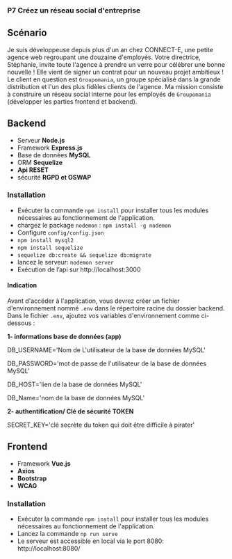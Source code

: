 ### P7 Créez un réseau social d'entreprise

## Scénario

Je suis développeuse depuis plus d'un an chez CONNECT-E, une petite agence web regroupant une douzaine d'employés.
Votre directrice, Stéphanie, invite toute l'agence à prendre un verre pour célébrer une bonne nouvelle ! Elle vient de signer un contrat pour un nouveau projet ambitieux ! 
Le client en question est `Groupomania`, un groupe spécialisé dans la grande distribution et l'un des plus fidèles clients de l'agence.
Ma mission consiste à construire un réseau social interne pour les employés de `Groupomania` (développer les parties frontend et backend).

## Backend

- Serveur **Node.js**
- Framework **Express.js**
- Base de données **MySQL**
- ORM **Sequelize**
- **Api RESET**
- sécurité **RGPD et OSWAP**

### Installation
- Exécuter la commande `npm install` pour installer tous les modules nécessaires au fonctionnement de l'application.
- chargez le package `nodemon` : `npm install -g nodemon`
- Configure `config/config.json`
- `npm install mysql2`
- `npm install sequelize`
- `sequelize db:create && sequelize db:migrate`
- lancez le serveur: `nodemon server`
- Exécution de l’api sur http://localhost:3000

#### Indication
Avant d'accéder à l'application, vous devrez créer un fichier d'environnement nommé `.env` dans le répertoire racine du dossier backend.
Dans le fichier `.env`, ajoutez vos variables d'environnement comme ci-dessous :

**1- informations base de données (app)**

DB_USERNAME='Nom de L'utilisateur de la base de données MySQL'

DB_PASSWORD='mot de passe de l'utilisateur de la base de données MySQL'

DB_HOST='lien de la base de données MySQL'

DB_Name='nom de la base de données MySQL'

**2- authentification/ Clé de sécurité TOKEN**

SECRET_KEY='clé secrète du token qui doit être difficile à pirater'

## Frontend

- Framework **Vue.js**
- **Axios**
- **Bootstrap**
- **WCAG**

### Installation
- Exécuter la commande `npm install` pour installer tous les modules nécessaires au fonctionnement de l'application.
- Lancez la commande `np run serve`
- Le serveur est accessible en local via le port 8080: http://localhost:8080/



